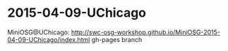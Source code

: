 # 2015-04-09-UChicago
MiniOSG@UChicago: http://swc-osg-workshop.github.io/MiniOSG-2015-04-09-UChicago/index.html
gh-pages branch
